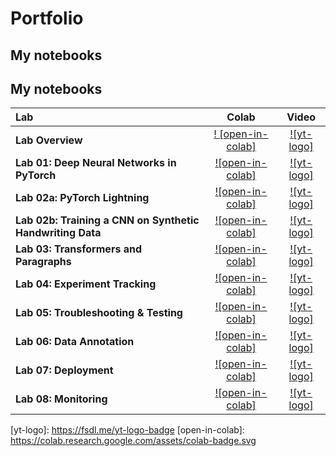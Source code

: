 # Portfolio 


## My notebooks 
## My notebooks

| Lab                                                       | Colab                                            | Video                                                 |
| :-------------------------------------------------------- | :-----------------------------------------------: | :---------------------------------------------------: |
| **Lab Overview**                                          | [! [open-in-colab]][lab00-colab]                  | [![yt-logo]][lab-overview-video]                     |
| **Lab 01: Deep Neural Networks in PyTorch**               | [![open-in-colab]][lab01-colab]                  | [![yt-logo]][lab-01-video]                           |
| **Lab 02a: PyTorch Lightning**                            | [![open-in-colab]][lab02a-colab]                 | [![yt-logo]][lab-02-video]                           |
| **Lab 02b: Training a CNN on Synthetic Handwriting Data** | [![open-in-colab]][lab02b-colab]                 | [![yt-logo]][lab-02-video]                           |
| **Lab 03: Transformers and Paragraphs**                   | [![open-in-colab]][lab03-colab]                  | [![yt-logo]][lab-03-video]                           |
| **Lab 04: Experiment Tracking**                           | [![open-in-colab]][lab04-colab]                  | [![yt-logo]][lab-04-video]                           |
| **Lab 05: Troubleshooting & Testing**                     | [![open-in-colab]][lab05-colab]                  | [![yt-logo]][lab-05-video]                           |
| **Lab 06: Data Annotation**                               | [![open-in-colab]][lab06-colab]                  | [![yt-logo]][lab-06-video]                           |
| **Lab 07: Deployment**                                    | [![open-in-colab]][lab07-colab]                  | [![yt-logo]][lab-07-video]                           |
| **Lab 08: Monitoring**                                    | [![open-in-colab]][lab08-colab]                  | [![yt-logo]][lab-08-video]                           |

[lab00-colab]: https://fsdl.me/lab00-colab
[lab01-colab]: https://fsdl.me/lab01-colab
[lab02a-colab]: https://fsdl.me/lab02a-colab
[lab02b-colab]: https://fsdl.me/lab02b-colab
[lab03-colab]: https://fsdl.me/lab03-colab
[lab04-colab]: https://fsdl.me/lab04-colab
[lab05-colab]: https://fsdl.me/lab05-colab
[lab06-colab]: https://fsdl.me/lab06-colab
[lab07-colab]: https://fsdl.me/lab07-colab
[lab08-colab]: https://fsdl.me/lab08-colab
[lab-overview-video]: https://fsdl.me/2022-lab-overview-video
[lab-01-video]: https://fsdl.me/2022-lab-01-video
[lab-02-video]: https://fsdl.me/2022-lab-02-video
[lab-03-video]: https://fsdl.me/2022-lab-03-video
[lab-04-video]: https://fsdl.me/2022-lab-04-video
[lab-05-video]: https://fsdl.me/2022-lab-05-video
[lab-06-video]: https://fsdl.me/2022-lab-06-video
[lab-07-video]: https://fsdl.me/2022-lab-07-video
[lab-08-video]: https://fsdl.me/2022-lab-08-video
[yt-logo]: https://fsdl.me/yt-logo-badge  <!-- Replace this with the direct link to the YouTube logo image -->
[open-in-colab]: https://colab.research.google.com/assets/colab-badge.svg

